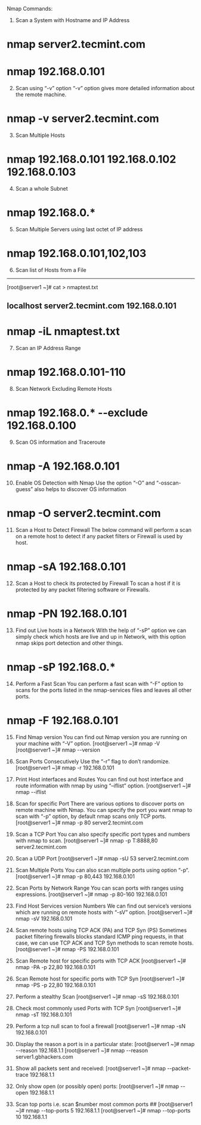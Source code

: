 Nmap Commands:

1. Scan a System with Hostname and IP Address
# nmap server2.tecmint.com
# nmap 192.168.0.101

2. Scan using “-v” option
“-v” option gives more detailed information about the remote machine.
# nmap -v server2.tecmint.com

3. Scan Multiple Hosts
# nmap 192.168.0.101 192.168.0.102 192.168.0.103

4. Scan a whole Subnet
# nmap 192.168.0.*

5. Scan Multiple Servers using last octet of IP address
# nmap 192.168.0.101,102,103

6. Scan list of Hosts from a File
----------------------------------
[root@server1 ~]# cat > nmaptest.txt

localhost
server2.tecmint.com
192.168.0.101
-------------------------------------

# nmap -iL nmaptest.txt

7. Scan an IP Address Range
# nmap 192.168.0.101-110

8. Scan Network Excluding Remote Hosts
# nmap 192.168.0.* --exclude 192.168.0.100


9. Scan OS information and Traceroute
# nmap -A 192.168.0.101

10. Enable OS Detection with Nmap
Use the option “-O” and “-osscan-guess” also helps to discover OS information
# nmap -O server2.tecmint.com

11. Scan a Host to Detect Firewall
The below command will perform a scan on a remote host to detect if any packet filters or Firewall is used by host.
# nmap -sA 192.168.0.101

12. Scan a Host to check its protected by Firewall
To scan a host if it is protected by any packet filtering software or Firewalls.
# nmap -PN 192.168.0.101

13. Find out Live hosts in a Network
With the help of “-sP” option we can simply check which hosts are live and up in Network, with this option nmap skips port detection and other things.
# nmap -sP 192.168.0.*


14. Perform a Fast Scan
You can perform a fast scan with “-F” option to scans for the ports listed in the nmap-services files and leaves all other ports.
# nmap -F 192.168.0.101

15. Find Nmap version
You can find out Nmap version you are running on your machine with “-V” option.
[root@server1 ~]# nmap -V
[root@server1 ~]# nmap --version

16. Scan Ports Consecutively
Use the “-r” flag to don’t randomize.
[root@server1 ~]# nmap -r 192.168.0.101

17. Print Host interfaces and Routes
You can find out host interface and route information with nmap by using “–iflist” option.
[root@server1 ~]# nmap --iflist

18. Scan for specific Port
There are various options to discover ports on remote machine with Nmap. You can specify the port you want nmap to scan with “-p” option, by default nmap scans only TCP ports.
[root@server1 ~]# nmap -p 80 server2.tecmint.com

19. Scan a TCP Port
You can also specify specific port types and numbers with nmap to scan.
[root@server1 ~]# nmap -p T:8888,80 server2.tecmint.com

20. Scan a UDP Port
[root@server1 ~]# nmap -sU 53 server2.tecmint.com

21. Scan Multiple Ports
You can also scan multiple ports using option “-p“.
[root@server1 ~]# nmap -p 80,443 192.168.0.101

22. Scan Ports by Network Range
You can scan ports with ranges using expressions.
[root@server1 ~]#  nmap -p 80-160 192.168.0.101

23. Find Host Services version Numbers
We can find out service’s versions which are running on remote hosts with “-sV” option.
[root@server1 ~]# nmap -sV 192.168.0.101

24. Scan remote hosts using TCP ACK (PA) and TCP Syn (PS)
Sometimes packet filtering firewalls blocks standard ICMP ping requests, in that case, we can use TCP ACK and TCP Syn methods to scan remote hosts.
[root@server1 ~]# nmap -PS 192.168.0.101

25. Scan Remote host for specific ports with TCP ACK
[root@server1 ~]# nmap -PA -p 22,80 192.168.0.101

26. Scan Remote host for specific ports with TCP Syn
[root@server1 ~]# nmap -PS -p 22,80 192.168.0.101

27. Perform a stealthy Scan
[root@server1 ~]# nmap -sS 192.168.0.101


28. Check most commonly used Ports with TCP Syn
[root@server1 ~]# nmap -sT 192.168.0.101

29. Perform a tcp null scan to fool a firewall
[root@server1 ~]# nmap -sN 192.168.0.101

30. Display the reason a port is in a particular state:
[root@server1 ~]# nmap --reason 192.168.1.1
[root@server1 ~]# nmap --reason server1.gbhackers.com

31. Show all packets sent and received:
[root@server1 ~]# nmap --packet-trace 192.168.1.1

32. Only show open (or possibly open) ports:
[root@server1 ~]# nmap --open 192.168.1.1

33. Scan top ports i.e. scan $number most common ports ##
[root@server1 ~]# nmap --top-ports 5 192.168.1.1
[root@server1 ~]# nmap --top-ports 10 192.168.1.1
 
